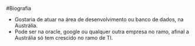 
#Biografia

* Gostaria de atuar na área de desenvolvimento ou banco de dados, na Austrália. 
* Pode ser na oracle, google ou qualquer outra empresa no ramo, afinal a Austrália só tem crescido no ramo de TI.
